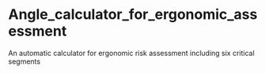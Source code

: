 # Angle_calculator_for_ergonomic_assessment
An automatic calculator for ergonomic risk assessment including six critical segments
